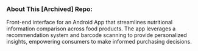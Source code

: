 ### About This [Archived] Repo:
Front-end interface for an Android App that streamlines nutritional information comparison across food products. The app leverages a recommendation system and barcode scanning to provide personalized insights, empowering consumers to make informed purchasing decisions.
